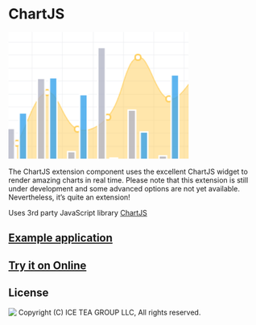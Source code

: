ChartJS
====

<img src="../Support/Images/ChartJS.png" width="358" height="252">

The ChartJS extension component uses the excellent ChartJS widget to render amazing charts in real time. Please note that this extension is still under development and some advanced options are not yet available. Nevertheless, it’s quite an extension!

Uses 3rd party JavaScript library [ChartJS](http://www.chartjs.org/)

## [Example application](https://github.com/iceteagroup/wisej-examples/tree/master/ChartJS)

## [Try it on Online](http://demo.wisej.com/ChartJS)

License
-------
<img src="http://iceteagroup.com/wp-content/uploads/2017/01/Square-64x64-trasp.png" height="20" align="top"> Copyright (C) ICE TEA GROUP LLC, All rights reserved.
